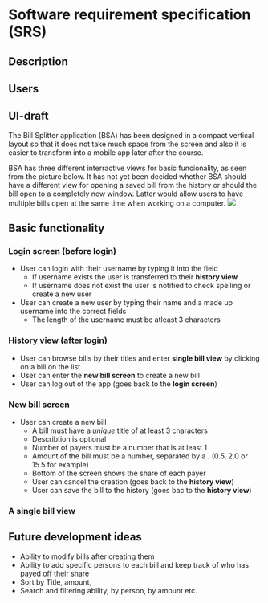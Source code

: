 # Software requirement specification (SRS)
## Description
## Users
## UI-draft
The Bill Splitter application (BSA) has been designed in a compact vertical layout so that it does not take much space from the screen and also it is easier to transform into a mobile app later after the course.

BSA has three different interractive views for basic funcionality, as seen from the picture below. It has not yet been decided whether BSA should have a different view for opening a saved bill from the history or should the bill open to a completely new window. Latter would allow users to have multiple bills open at the same time when working on a computer.
<img src="https://github.com/samumakinen/ot-harjoitustyo/blob/master/documentation/resources/ui_draft_1.0.png">
## Basic functionality
### Login screen (before login)
- User can login with their username by typing it into the field
  - If username exists the user is transferred to their **history view**
  - If username does not exist the user is notified to check spelling or create a new user
- User can create a new user by typing their name and a made up username into the correct fields
  - The length of the username must be atleast 3 characters
### History view (after login)
- User can browse bills by their titles and enter **single bill view** by clicking on a bill on the list
- User can enter the **new bill screen** to create a new bill
- User can log out of the app (goes back to the **login screen**)
### New bill screen
- User can create a new bill
  - A bill must have a  *unique* title of at least 3 characters
  - Describtion is optional
  - Number of payers must be a number that is at least 1
  - Amount of the bill must be a number, separated by a . (0.5, 2.0 or 15.5 for example)
  - Bottom of the screen shows the share of each payer
  - User can cancel the creation (goes back to the **history view**)
  - User can save the bill to the history (goes bac to the **history view**)
### A single bill view
## Future development ideas
- Ability to modify bills after creating them
- Ability to add specific persons to each bill and keep track of who has payed off their share
- Sort by Title, amount,
- Search and filtering ability, by person, by amount etc.
